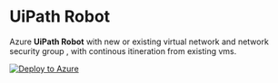 # UiPath Robot

Azure **UiPath Robot** with new or existing virtual network and network security group , with continous itineration from existing vms.


[![Deploy to Azure](https://azuredeploy.net/deploybutton.png)](https://portal.azure.com/#create/Microsoft.Template/uri/https%3A%2F%2Fraw.githubusercontent.com%2FUiPath%2FInfrastructure%2Fmaster%2FAzure%2FRobots%2FVM%2Fazuredeploy.json)
